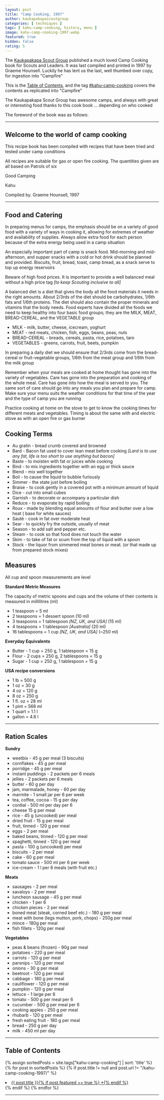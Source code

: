 ```yaml
---
layout: post
title: "Camp Cooking, 1997"
author: kaukapakapascoutgroup
categories: [ techniques ]
tags: [ kahu-camp-cooking, history, menu ]
image: kahu-camp-cooking-1997.webp
featured: true
hidden: false
rating: 5
---
```


The [Kaukapakapa Scout Group](/authors#12042) published a much loved Camp Cooking book for Scouts and Leaders. It was last compiled and printed in 1997 by Graeme Hounsell. Luckily he has lent us the last, well thumbed over copy, for ingestion into "Campfire"

This is the [Table of Contents](#table-of-contents), and the tag [#kahu-camp-cooking](/tags#kahu-camp-cooking) covers the contents as replicated into "Campfire"

The Kaukapakapa Scout Group has awesome camps, and always with great or interesting food thanks to this cook book ... depending on who cooked

The foreword of the book was as follows:

---

## Welcome to the world of camp cooking

This recipe book has been compiled with recipes that have been tried and tested under camp conditions

All recipes are suitable for gas or open fire cooking. The quantities given are all based on Patrols of six

Good Camping 


Kahu

Compiled by. Graeme Hounsell, 1997

---

## Food and Catering

In preparing menus for camps, the emphasis should be on a variety of good food with a variety of ways in cooking it, allowing for extremes of weather and availability of supplies. Always allow extra food for each person because of the extra energy being used in a camp situation

An especially important part of camp is snack food. Mid-morning and mid-afternoon, and supper snacks with a cold or hot drink should be planned and provided. Biscuits, fruit, bread, toast, camp bread, as a snack serve to top up energy reservoirs

Beware of high food prices. It is important to provide a well balanced meal without a high price tag _[to keep Scouting inclusive to all]_

A balanced diet is a diet that gives the body all the food materials it needs in the right amounts. About 2/3rds of the diet should be carbohydrates, 1/6th fats and 1/6th proteins. The diet should also contain the proper minerals and vitamins that the body needs. Food experts have divided all the foods we need to keep healthy into four basic food groups; they are the MILK, MEAT, BREAD-CEREAL, and the VEGETABLE group

* MILK - milk, butter, cheese, icecream, yoghurt
* MEAT - red meats, chicken, fish, eggs, beans, peas, nuts
* BREAD-CEREAL - breads, cereals, pasta, rice, potatoes, taro
* VEGETABLES - greens, carrots, fruit, beets, pumpkin

In preparing a daily diet we should ensure that 2/3rds come from the bread-cereal or fruit-vegetable groups, 1/6th from the meat group and 1/6th from the milk group

Remember when your meals are cooked at home thought has gone into the variety of vegetables. Care has gone into the preparation and cooking of the whole meal. Care has gone into how the meal is served to you. The same sort of care should go into any meals you plan and prepare for camp. Make sure your menu suits the weather conditions for that time of the year and the type of camp you are running

Practice cooking at home on the stove to get to know the cooking times for different meats and vegetables. Timing is about the same with and electric stove as with an open fire or gas burner

## Cooking Terms

* Au gratin - bread crumb covered and browned 
* Bard - Bacon fat used to cover lean meat before cooking _[Lard is to use any fat, life is too short to use anything but bacon]_
* Baste - to moisten with fat or juices while cooking
* Bind - to mix ingredients together with an egg or thick sauce
* Blend - mix well together
* Boil - to cause the liquid to bubble furiously
* Simmer - the state just before boiling
* Braise - to cook gently in a covered pot with a minimum amount of liquid
* Dice - cut into small cubes
* Garnish - to decorate or accompany a particular dish
* Reduce - to evaporate by rapid boiling
* Roux - made by blending equal amounts of flour and butter over a low heat ( base for white sauces)
* Sauté - cook in fat over moderate heat
* Sear - to quickly fry the outside, usually of meat
* Season - to add salt and pepper etc.
* Steam - to cook so that food does not touch the water
* Skim - to take of fat or scum from the top of liquid with a spoon
* Stock - the liquor from simmered meat bones or meat. (or that made up from prepared stock mixes)

## Measures
 
All cup and spoon measurements are level

**Standard Metric Measures**

The capacity of metric spoons and cups and the volume of their contents is measured in millilitres (ml)

* 1 teaspoon = 5 ml
* 2 teaspoons = 1 dessert spoon (10 ml)
* 3 teaspoons = 1 tablespoon _[NZ, UK, and USA]_ (15 ml)
* 4 teaspoons = 1 tablespoon _[Australia]_ (20 ml)
* 16 tablespoons = 1 cup _[NZ, UK, and USA]_ (~250 ml)

**Everyday Equivalents**

* Butter - 1 cup = 250 g, 1 tablespoon = 15 g
* Flour - 2 cups = 250 g, 2 tablespoons = 15 g
* Sugar - 1 cup = 250 g, 1 tablespoon = 15 g

**USA recipe conversions**

* 1 lb = 500 g
* 1 oz = 30 g
* 4 oz = 120 g
* 8 oz = 250 g
* 1 fl. oz = 28 ml
* 1 pint = 568 ml
* 1 quart = 1.1 l
* gallon = 4.6 l

---

## Ration Scales

**Sundry**

* weetbix - 45 g per meal (3 biscuits)
* cornflakes - 45 g per meal
* porridge - 45 g per meal
* instant puddings - 2 packets per 6 meals
* jellies - 2 packets per 6 meals
* butter - 60 g per day
* jam, marmalade, honey - 60 per day
* marmite - 1 small jar per 6 per week
* tea, coffee, cocoa - 15 g per day
* cordial - 500 ml per day per 6
* cheese 15 g per meal
* rice - 45 g (uncooked) per meal
* dried fruit - 15 g per meal
* fruit, tinned - 120 g per meal
* eggs - 2 per meal
* baked beans, tinned - 120 g per meal
* spaghetti, tinned - 120 g per meal
* pasta - 100 g (uncooked) per meal 
* biscuits - 2 per meal
* cake - 60 g per meal
* tomato sauce - 500 ml per 6 per week
* ice-cream - 1 l per 6 meals (with fruit etc.)

**Meats**

* sausages - 2 per meal
* savaloys - 2 per meal
* luncheon sausage - 45 g per meal
* chicken - 1 per 6
* chicken pieces - 2 per meal
* boned meat (steak, corned beef etc.) - 180 g per meal
* meat with bone (legs mutton, pork, chops) - 250g per meal
* mince - 180g per meal
* fish fillets - 120g per meal

**Vegetables**

* peas & beans (frozen) - 90g per meal
* potatoes - 220 g per meal
* carrots - 120 g per meal
* parsnips - 120 g per meal
* onions - 30 g per meal 
* beetroot - 120 g per meal
* cabbage - 180 g per meal
* cauliflower - 120 g per meal
* pumpkin - 120 g per meal
* lettuce - 1 large per 6
* tomato - 500 g per meal per 6
* cucumber - 500 g per meal per 6
* cooking apples - 250 g per meal
* rhubarb - 120 g per meal
* fresh eating fruit - 180 g per meal
* bread - 250 g per day
* milk - 450 ml per day 

---

## Table of Contents

{% assign sortedPosts = site.tags["kahu-camp-cooking"] | sort: 'title' %}
{% for post in sortedPosts %}
    {% if post.title != null and post.url != "/kahu-camp-cooking-1997/" %}
<li>
    <a href="{{ site.baseurl }}{{ post.url }}">{{ post.title }}{% if post.featured == true %} *{% endif %}</a>
</li>
    {% endif %}
{% endfor %}

---
